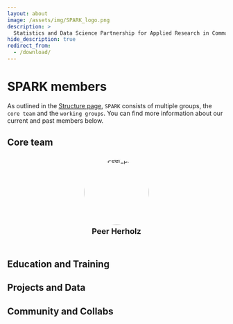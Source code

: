 ```yaml
---
layout: about
image: /assets/img/SPARK_logo.png
description: >
  Statistics and Data Science Partnership for Applied Research in Communication Sciences and Disorders.
hide_description: true
redirect_from:
  - /download/
---
```


# SPARK members

As outlined in the [Structure page](https://spark-csd.github.io/structure/), `SPARK` consists of multiple groups, the `core team` and the `working groups`. You can find more information about our current and past members below. 

## Core team

<link rel="stylesheet" href="https://cdnjs.cloudflare.com/ajax/libs/font-awesome/6.0.0-beta3/css/all.min.css">

<div style="display: flex; justify-content: space-around; flex-wrap: wrap;">
  <div style="margin: 10px; text-align: center;">
    <div style="line-height: 0;">
      <img src="https://ai.northwestern.edu/images/herholz-peer.jpg" alt="Peer_pic" style="width: 150px; height: 150px; border-radius: 50%; object-fit: cover;">
    </div>
    <h3 style="margin-top: 4px; margin-bottom: 5px; font-size: 18px;">Peer Herholz</h3>
    <p style="font-size: 14px; margin-bottom: 2px;">
      <a href="mailto:peer.herholz@northwestern.edu" style="font-size: 20px; margin-right: 10px;"><i class="fas fa-envelope"></i></a>
      <a href="https://peerherholz.github.io/" style="font-size: 20px; margin-right: 10px;"><i class="fas fa-link"></i></a>
      <a href="https://github.com/peerherholz" style="font-size: 20px;"><i class="fab fa-github"></i></a>
    </p>
  </div>
</div>


## Education and Training

## Projects and Data

## Community and Collabs
